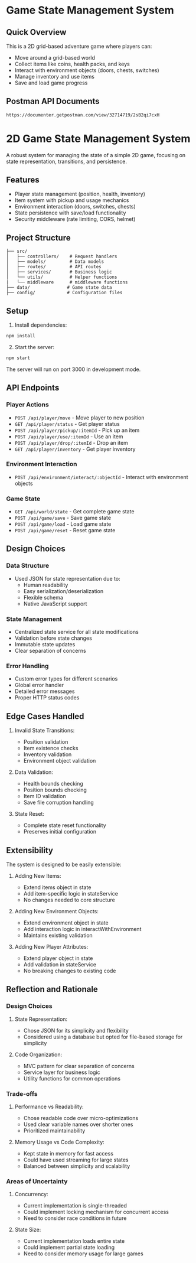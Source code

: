# Game State Management System

## Quick Overview
This is a 2D grid-based adventure game where players can:
- Move around a grid-based world
- Collect items like coins, health packs, and keys
- Interact with environment objects (doors, chests, switches)
- Manage inventory and use items
- Save and load game progress

## Postman API Documents 

```bash 
https://documenter.getpostman.com/view/32714719/2sB2qi7cxH
```

# 2D Game State Management System

A robust system for managing the state of a simple 2D game, focusing on state representation, transitions, and persistence.

## Features

- Player state management (position, health, inventory)
- Item system with pickup and usage mechanics
- Environment interaction (doors, switches, chests)
- State persistence with save/load functionality
- Security middleware (rate limiting, CORS, helmet)

## Project Structure

```
├── src/
│   ├── controllers/    # Request handlers
│   ├── models/         # Data models
│   ├── routes/         # API routes
│   ├── services/       # Business logic
│   └── utils/          # Helper functions
|   └── middleware      # middleware functions
├── data/              # Game state data
├── config/            # Configuration files
```

## Setup

1. Install dependencies:
```bash
npm install
```

2. Start the server:
```bash
npm start
```

The server will run on port 3000 in development mode.

## API Endpoints

### Player Actions
- `POST /api/player/move` - Move player to new position
- `GET /api/player/status` - Get player status
- `POST /api/player/pickup/:itemId` - Pick up an item
- `POST /api/player/use/:itemId` - Use an item
- `POST /api/player/drop/:itemId` - Drop an item
- `GET /api/player/inventory` - Get player inventory

### Environment Interaction
- `POST /api/environment/interact/:objectId` - Interact with environment objects

### Game State
- `GET /api/world/state` - Get complete game state
- `POST /api/game/save` - Save game state
- `POST /api/game/load` - Load game state
- `POST /api/game/reset` - Reset game state

## Design Choices

### Data Structure
- Used JSON for state representation due to:
  - Human readability
  - Easy serialization/deserialization
  - Flexible schema
  - Native JavaScript support

### State Management
- Centralized state service for all state modifications
- Validation before state changes
- Immutable state updates
- Clear separation of concerns

### Error Handling
- Custom error types for different scenarios
- Global error handler
- Detailed error messages
- Proper HTTP status codes

## Edge Cases Handled

1. Invalid State Transitions:
   - Position validation
   - Item existence checks
   - Inventory validation
   - Environment object validation

2. Data Validation:
   - Health bounds checking
   - Position bounds checking
   - Item ID validation
   - Save file corruption handling

3. State Reset:
   - Complete state reset functionality
   - Preserves initial configuration

## Extensibility

The system is designed to be easily extensible:

1. Adding New Items:
   - Extend items object in state
   - Add item-specific logic in stateService
   - No changes needed to core structure

2. Adding New Environment Objects:
   - Extend environment object in state
   - Add interaction logic in interactWithEnvironment
   - Maintains existing validation

3. Adding New Player Attributes:
   - Extend player object in state
   - Add validation in stateService
   - No breaking changes to existing code

## Reflection and Rationale

### Design Choices

1. State Representation:
   - Chose JSON for its simplicity and flexibility
   - Considered using a database but opted for file-based storage for simplicity

2. Code Organization:
   - MVC pattern for clear separation of concerns
   - Service layer for business logic
   - Utility functions for common operations

### Trade-offs

1. Performance vs Readability:
   - Chose readable code over micro-optimizations
   - Used clear variable names over shorter ones
   - Prioritized maintainability

2. Memory Usage vs Code Complexity:
   - Kept state in memory for fast access
   - Could have used streaming for large states
   - Balanced between simplicity and scalability

### Areas of Uncertainty

1. Concurrency:
   - Current implementation is single-threaded
   - Could implement locking mechanism for concurrent access
   - Need to consider race conditions in future

2. State Size:
   - Current implementation loads entire state
   - Could implement partial state loading
   - Need to consider memory usage for large games

